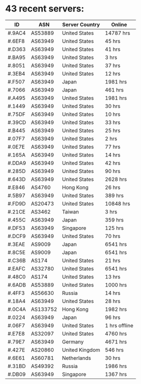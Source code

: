 # 43 recent servers:

| ID | ASN | Server Country | Online |
| ------ | ------ | ------ | ------ |
| #.9AC4 | AS53889 | United States | 14787 hrs |
| #.6EF8 | AS63949 | United States | 45 hrs |
| #.D363 | AS63949 | United States | 41 hrs |
| #.BA95 | AS63949 | United States | 3 hrs |
| #.8051 | AS63949 | United States | 37 hrs |
| #.3EB4 | AS63949 | United States | 12 hrs |
| #.F507 | AS63949 | Japan | 1981 hrs |
| #.7066 | AS63949 | Japan | 461 hrs |
| #.A495 | AS63949 | United States | 1981 hrs |
| #.1449 | AS63949 | United States | 30 hrs |
| #.75DF | AS63949 | United States | 10 hrs |
| #.39CD | AS63949 | United States | 33 hrs |
| #.B445 | AS63949 | United States | 25 hrs |
| #.07F7 | AS63949 | United States | 2 hrs |
| #.0E7E | AS63949 | United States | 77 hrs |
| #.165A | AS63949 | United States | 14 hrs |
| #.DDA9 | AS63949 | United States | 42 hrs |
| #.285D | AS63949 | United States | 90 hrs |
| #.643D | AS63949 | United States | 2628 hrs |
| #.E846 | AS4760 | Hong Kong | 26 hrs |
| #.5B97 | AS63949 | United States | 389 hrs |
| #.FD9D | AS20473 | United States | 10848 hrs |
| #.21CE | AS3462 | Taiwan | 3 hrs |
| #.455C | AS63949 | Japan | 359 hrs |
| #.DF53 | AS63949 | Singapore | 125 hrs |
| #.DCF9 | AS63949 | United States | 70 hrs |
| #.3EAE | AS9009 | Japan | 6541 hrs |
| #.8C5E | AS9009 | Japan | 6541 hrs |
| #.C36B | AS174 | United States | 21 hrs |
| #.EAFC | AS32780 | United States | 6541 hrs |
| #.48C0 | AS174 | United States | 13 hrs |
| #.6ADB | AS53889 | United States | 1000 hrs |
| #.4FF3 | AS56630 | Russia | 14 hrs |
| #.18A4 | AS63949 | United States | 28 hrs |
| #.0C4A | AS133752 | Hong Kong | 1982 hrs |
| #.0224 | AS63949 | Japan | 96 hrs |
| #.06F7 | AS63949 | United States | 1 hrs offline |
| #.E7E8 | AS32097 | United States | 4760 hrs |
| #.79E7 | AS63949 | Germany | 4671 hrs |
| #.427E | AS20860 | United Kingdom | 546 hrs |
| #.6E61 | AS60781 | Netherlands | 30 hrs |
| #.31BD | AS49392 | Russia | 1986 hrs |
| #.DB09 | AS63949 | Singapore | 1367 hrs |

